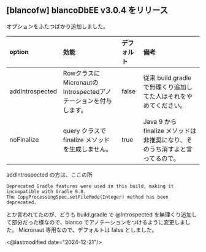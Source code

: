 ## [blancofw] blancoDbEE v3.0.4 をリリース

オプションをふたつばかり追加しました。

| option          | 効能                               | デフォルト                                       | 備考                                             |
|:----------------|:---------------------------------|:--------------------------------------------|:-----------------------------------------------|
| addIntrospected | RowクラスにMicronautのIntrospectedアノテーションを付与します。 | false                                          | 従来 build.gradle で無理くり追加してた人はそれをやめてください。        |
| noFinalize      | query クラスで finalize メソッドを生成しません。 | true | Java 9 から finalize メソッドは非推奨になり、そのうち消すよと言ってるので。 |

addIntrospected の方は、ここの所

```aiignore
Deprecated Gradle features were used in this build, making it incompatible with Gradle 9.0.
The CopyProcessingSpec.setFileMode(Integer) method has been deprecated.
```

とか言われてたのが、どうも build.gradle で @Introspected を無理くり追加して部分だった様なので、blanco でアノテーションをつけるように変更しました。
Micronaut 専用なので、デフォルトは false としました。

<@lastmodified date="2024-12-21"/>
